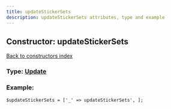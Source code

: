 ```yaml
---
title: updateStickerSets
description: updateStickerSets attributes, type and example
---
```

## Constructor: updateStickerSets  
[Back to constructors index](index.md)






### Type: [Update](../types/Update.md)


### Example:

```
$updateStickerSets = ['_' => updateStickerSets', ];
```